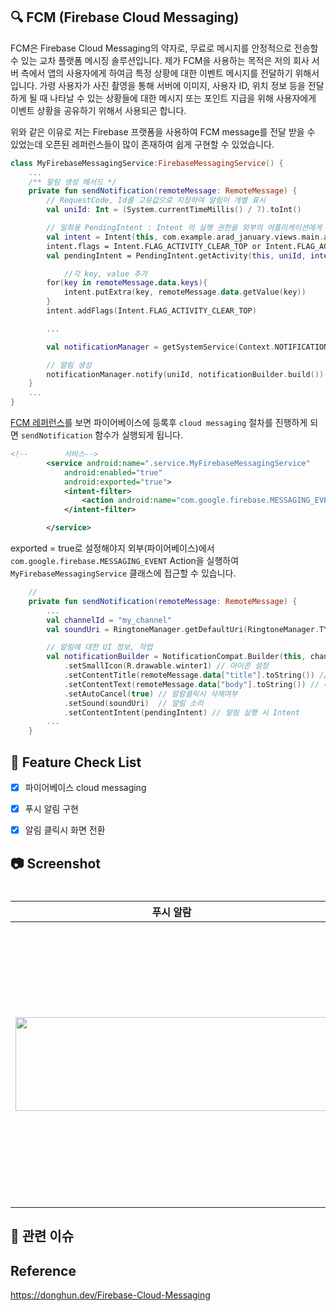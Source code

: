 ## 🔍 FCM (Firebase Cloud Messaging)

FCM은 Firebase Cloud Messaging의 약자로, 무료로 메시지를 안정적으로 전송할 수 있는 교차 플랫폼 메시징 솔루션입니다.
제가 FCM을 사용하는 목적은 저의 회사 서버 측에서 앱의 사용자에게 하여금 특정 상황에 대한 이벤트 메시지를 전달하기 위해서 입니다.
가령 사용자가 사진 촬영을 통해 서버에 이미지, 사용자 ID, 위치 정보 등을 전달하게 될 때 나타날 수 있는 상황들에 대한 메시지 또는 포인트 지급을 위해 사용자에게 이벤트 상황을 공유하기 위해서 사용되곤 합니다.

위와 같은 이유로 저는 Firebase 프랫폼을 사용하여 FCM message를 전달 받을 수 있었는데 오픈된 레퍼런스들이 많이 존재하여 쉽게 구현할 수 있었습니다.

```kotlin
class MyFirebaseMessagingService:FirebaseMessagingService() {
    ...
    /** 알림 생성 메서드 */
    private fun sendNotification(remoteMessage: RemoteMessage) {
        // RequestCode, Id를 고유값으로 지정하여 알림이 개별 표시
        val uniId: Int = (System.currentTimeMillis() / 7).toInt()

        // 일회용 PendingIntent : Intent 의 실행 권한을 외부의 어플리케이션에게 위임
        val intent = Intent(this, com.example.arad_january.views.main.advertise.CoupangPartnerActivity::class.java)
        intent.flags = Intent.FLAG_ACTIVITY_CLEAR_TOP or Intent.FLAG_ACTIVITY_SINGLE_TOP
        val pendingIntent = PendingIntent.getActivity(this, uniId, intent, PendingIntent.FLAG_ONE_SHOT)

            //각 key, value 추가
        for(key in remoteMessage.data.keys){
            intent.putExtra(key, remoteMessage.data.getValue(key))
        }
        intent.addFlags(Intent.FLAG_ACTIVITY_CLEAR_TOP) 

        ...

        val notificationManager = getSystemService(Context.NOTIFICATION_SERVICE) as NotificationManager

        // 알림 생성
        notificationManager.notify(uniId, notificationBuilder.build())
    }
    ...
}

```

[FCM 레퍼런스]((https://seopseop911.tistory.com/20))를 보면 파이어베이스에 등록후 `cloud messaging` 절차를 진행하게 되면 `sendNotification` 함수가 실행되게 됩니다.

``` xml
<!--        서비스-->
        <service android:name=".service.MyFirebaseMessagingService"
            android:enabled="true"
            android:exported="true">
            <intent-filter>
                <action android:name="com.google.firebase.MESSAGING_EVENT"/>
            </intent-filter>

        </service>
```

exported = true로 설정해야지 외부(파이어베이스)에서 `com.google.firebase.MESSAGING_EVENT` Action을 실행하여 `MyFirebaseMessagingService` 클래스에 접근할 수 있습니다.

```kotlin
    // 
    private fun sendNotification(remoteMessage: RemoteMessage) {
        ...
        val channelId = "my_channel"
        val soundUri = RingtoneManager.getDefaultUri(RingtoneManager.TYPE_NOTIFICATION)    // 알림 소리

        // 알림에 대한 UI 정보, 작업
        val notificationBuilder = NotificationCompat.Builder(this, channelId)
            .setSmallIcon(R.drawable.winter1) // 아이콘 설정
            .setContentTitle(remoteMessage.data["title"].toString()) // 제목
            .setContentText(remoteMessage.data["body"].toString()) // 메시지 내용
            .setAutoCancel(true) // 알람클릭시 삭제여부
            .setSound(soundUri)  // 알림 소리
            .setContentIntent(pendingIntent) // 알림 실행 시 Intent
        ...
    }
```

## 📝 Feature Check List
  - [x] 파이어베이스 cloud messaging
  - [x] 푸시 알림 구현
  - [x] 알림 클릭시 화면 전환


## 📷 Screenshot

<!-- 작업한 화면이 있다면 스크린 샷으로 첨부해주세요. -->

<h1 align="center">

|    푸시 알람    |   푸시 알람 클릭   |
| :-------------: | :-------------: |
| <img src="https://github.com/user-attachments/assets/50661241-3af5-4fee-838a-7d72bfc5c856" width="500" height="150"/> | <img src="https://github.com/user-attachments/assets/5a4d97a5-99f6-48d6-a983-7bf1e511e332" width="200" height="450"/> | 


</h1>

## 📮 관련 이슈


## Reference
https://donghun.dev/Firebase-Cloud-Messaging
